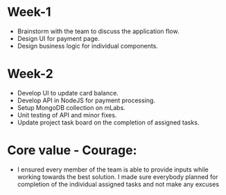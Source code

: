 # Week-1
- Brainstorm with the team to discuss the application flow.
- Design UI for payment page.
- Design business logic for individual components.

# Week-2
- Develop UI to update card balance.
- Develop API in NodeJS for payment processing.
- Setup MongoDB collection on mLabs.
- Unit testing of API and minor fixes.
- Update project task board on the completion of assigned tasks.

# Core value - Courage:
- I ensured every member of the team is able to provide inputs while working towards the best solution. I made sure everybody planned for completion of the individual assigned tasks and not make any excuses
